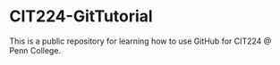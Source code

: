 # CIT224-GitTutorial
 
 This is a public repository for learning how to use GitHub for CIT224 @ Penn College.
